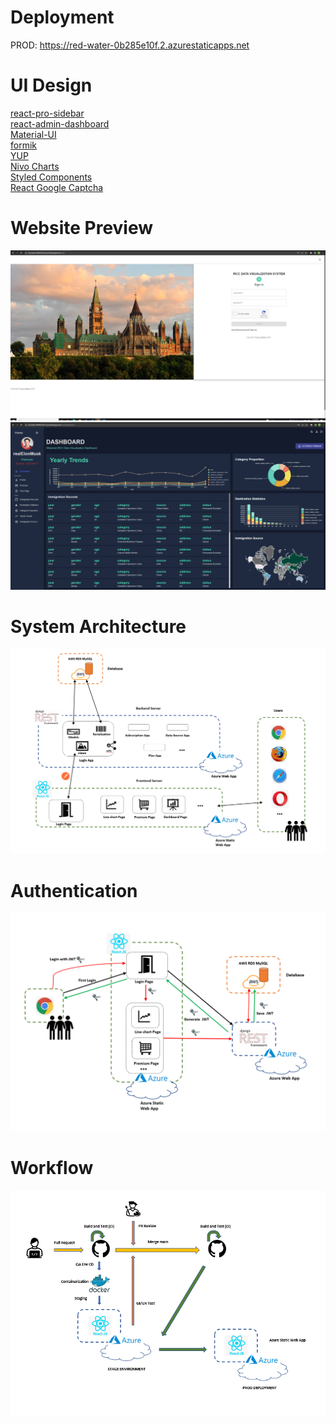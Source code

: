 
# Deployment
PROD: https://red-water-0b285e10f.2.azurestaticapps.net
# UI Design
[react-pro-sidebar](https://github.com/azouaoui-med/react-pro-sidebar) \
[react-admin-dashboard](https://github.com/ed-roh/react-admin-dashboard) \
[Material-UI](https://mui.com/) \
[formik](https://formik.org/) \
[YUP](https://www.npmjs.com/package/yup) \
[Nivo Charts](https://nivo.rocks/) \
[Styled Components](https://styled-components.com/) \
[React Google Captcha](https://www.npmjs.com/package/react-google-recaptcha)
# Website Preview
<img src="./public/readme/login.PNG">
<img src="./public/readme/dashboard.PNG">  

# System Architecture
<img src="./public/readme/systemarchitecture.PNG"> 

# Authentication
<img src="./public/readme/authentication.PNG">

# Workflow
<img src="./public/readme/workflowFrontend.PNG">
